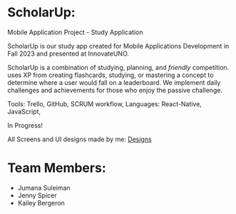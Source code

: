 # ScholarUp:
Mobile Application Project - Study Application 

ScholarUp is our study app created for Mobile Applications Development in Fall 2023 and presented at InnovateUNO.

ScholarUp is a combination of studying, planning, and _friendly_ competition. <name placeholder> uses XP from creating flashcards, studying, or mastering a concept to determine where a user would fall on a leaderboard. We implement daily challenges and achievements for those who enjoy the passive challenge.

Tools: Trello, GitHub, SCRUM workflow, 
Languages: React-Native, JavaScript,  

In Progress!

All Screens and UI designs made by me: [Designs](https://github.com/JumanaCS/MY-ART/tree/main/ScholarUp)

# Team Members:
- Jumana Suleiman 
- Jenny Spicer
- Kailey Bergeron 
